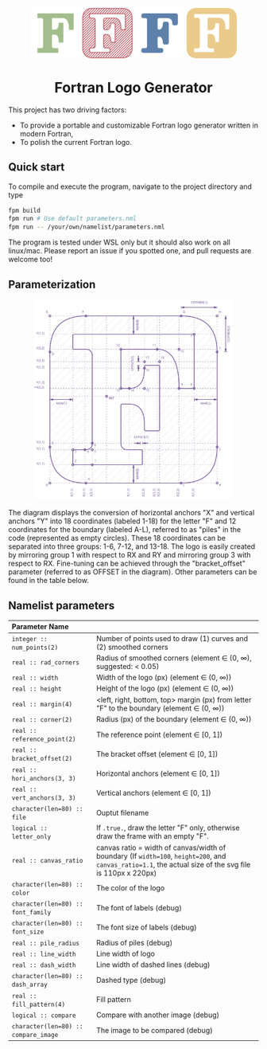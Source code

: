 <p align="center">
  <img src="./data/logo_green_letter.svg" style="width:20%">
  <img src="./data/logo_red_rounded.svg" style="width:20%">
  <img src="./data/logo_blue_chobby.svg" style="width:20%">
  <img src="./data/logo_yellow_regular.svg" style="width:20%">
</p>

<h1 align="center">
  Fortran Logo Generator
</h1>

This project has two driving factors:

* To provide a portable and customizable Fortran logo generator written in modern Fortran,
* To polish the current Fortran logo.

## Quick start

To compile and execute the program, navigate to the project directory and type
```bash
fpm build
fpm run # Use default parameters.nml
fpm run -- /your/own/namelist/parameters.nml
```
The program is tested under WSL only but it should also work on all linux/mac. Please report an issue if you spotted one, and pull requests are welcome too!

## Parameterization

<p align="center">
  <img width="80%" src="./data/logo_showcase.svg">
</p>

The diagram displays the conversion of horizontal anchors "X" and vertical anchors "Y" into 18 coordinates (labeled 1-18) for the letter "F" and 12 coordinates for the boundary (labeled A-L), referred to as "piles" in the code (represented as empty circles). These 18 coordinates can be separated into three groups: 1-6, 7-12, and 13-18. The logo is easily created by mirroring group 1 with respect to RX and RY and mirroring group 3 with respect to RX. Fine-tuning can be achieved through the "bracket_offset" parameter (referred to as OFFSET in the diagram). Other parameters can be found in the table below.

## Namelist parameters

| Parameter Name | |
|:-----|:-------|
| `integer :: num_points(2)` | Number of points used to draw (1) curves and (2) smoothed corners |
| `real :: rad_corners` | Radius of smoothed corners (element &#8712; (0, &#x221E;), suggested: < 0.05) |
| `real :: width` | Width of the logo (px) (element &#8712; (0, &#x221E;)) |
| `real :: height` | Height of the logo (px) (element &#8712; (0, &#x221E;)) |
| `real :: margin(4)` | <left, right, bottom, top> margin (px) from letter "F" to the boundary (element &#8712; (0, &#x221E;))|
| `real :: corner(2)` | Radius (px) of the boundary (element &#8712; (0, &#x221E;)) |
| `real :: reference_point(2)` | The reference point (element &#8712; [0, 1]) |
| `real :: bracket_offset(2)` | The bracket offset (element &#8712; [0, 1]) |
| `real :: hori_anchors(3, 3)` | Horizontal anchors (element &#8712; [0, 1]) |
| `real :: vert_anchors(3, 3)` | Vertical anchors (element &#8712; [0, 1]) |
| `character(len=80) :: file` | Ouptut filename |
| `logical :: letter_only` | If `.true.`, draw the letter "F" only, otherwise draw the frame with an empty "F". |
| `real :: canvas_ratio` | canvas ratio = width of canvas/width of boundary (If `width=100`, `height=200`, and `canvas_ratio=1.1`, the actual size of the svg file is 110px x 220px) |
| `character(len=80) :: color` | The color of the logo |
| `character(len=80) :: font_family` | The font of labels (debug) |
| `character(len=80) :: font_size` | The font size of labels (debug) |
| `real :: pile_radius` | Radius of piles (debug) |
| `real :: line_width` | Line width of logo |
| `real :: dash_width` | Line width of dashed lines (debug) |
| `character(len=80) :: dash_array` | Dashed type (debug) |
| `real :: fill_pattern(4)` | Fill pattern |
| `logical :: compare` | Compare with another image (debug) |
| `character(len=80) :: compare_image` | The image to be compared (debug) |
